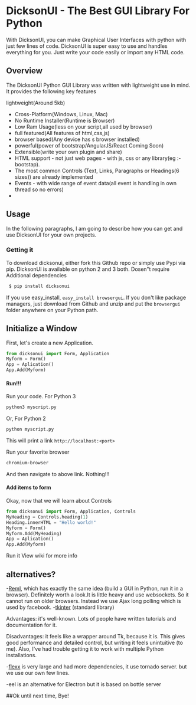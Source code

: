 # DicksonUI - The Best GUI Library For Python

With DicksonUI, you can make Graphical User Interfaces with python with just few lines of code. DicksonUI is super easy to use and handles everything for you. Just write your code easily
or import any HTML code.

## Overview
The DicksonUI Python GUI Library was written with lightweight use in mind. It provides the following key features

   lightweight(Around 5kb)
-   Cross-Platform(Windows, Linux, Mac)
-   No Runtime Installer(Runtime is Browser)
-   Low Ram Usage(less on your script,all used by browser)
-   full featured(All features of html,css,js)
-   browser based(Any device has s browser installed)
-   powerful(power of bootstrap/AngularJS/React Coming Soon)
-   Extensible(write your own plugin and share)
  - HTML support - not just web pages - with js, css or any library(eg :-bootstap).
  - The most common Controls  (Text, Links, Paragraphs or Headings(6 sizes)) are already implemented
  - Events - with wide range of event data(all event is handling in own thread so no errors)
-
## Usage

In the following paragraphs, I am going to describe how you can get and use DicksonUI for your own projects.

###  Getting it
To download dicksonui, either fork this Github repo or simply use Pypi via pip.
DicksonUI is available on python 2 and 3 both. Dosen"t require Additional dependencies
```sh
 $ pip install dicksonui
```
If you use easy_install,  `easy_install browsergui`.
If you don't like package managers, just download from Github and unzip   and put the  `browsergui`  folder anywhere on your Python path.

## Initialize a Window
First, let's create a new Application. 

```Python
from dicksonui import Form, Application
Myform = Form()
App = Aplication()
App.Add(Myform)
```

#### Run!!! 
Run your code.
For Python 3
```sh
python3 myscript.py
```
Or, For Python 2
```sh
python myscript.py
```
This will print a link
 `http://localhost:<port>`
 
Run your favorite browser
```sh
chromium-browser
```
And then navigate to above link.
Nothing!!!
#### Add items to form 
Okay, now that we will learn about Controls

```Python
from dicksonui import Form, Application, Controls
MyHeading = Controls.heading(1)
Heading.innerHTML = "Hello world!"
Myform = Form()
Myform.Add(MyHeading)
App = Aplication()
App.Add(Myform)
```
Run it 
View wiki for more info

## alternatives?

-[RemI](https://github.com/dddomodossola/remi), which has exactly the same idea (build a GUI in Python, run it in a browser). Definitely worth a look.It is little heavy and use websockets. So it cannot run on older browsers. Instead we use Ajax long polling which is used by facebook.
-[tkinter](https://docs.python.org/3/library/tkinter.html#module-tkinter)  (standard library)

Advantages: it's well-known. Lots of people have written tutorials and documentation for it.

Disadvantages: it feels like a wrapper around Tk, because it is. This gives good performance and detailed control, but writing it feels unintuitive (to me). Also, I've had trouble getting it to work with multiple Python installations.

-[flexx](https://github.com/zoofIO/flexx) is very large and had more dependencies, it use tornado server. but we use our own few lines.

-eel is an alternative for Electron but it is based on bottle server

##Ok until next time, Bye! 